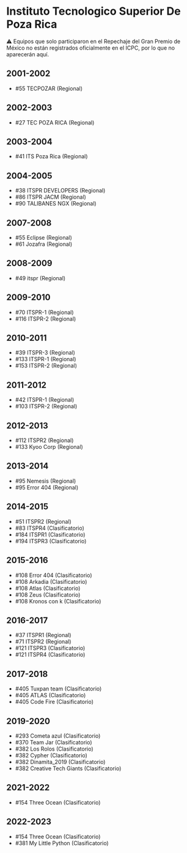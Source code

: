 # Instituto Tecnologico Superior De Poza Rica

:warning: Equipos que solo participaron en el Repechaje del Gran Premio de México no están registrados oficialmente en el ICPC, por lo que no aparecerán aquí.

## 2001-2002

- #55 TECPOZAR (Regional)

## 2002-2003

- #27 TEC POZA RICA (Regional)

## 2003-2004

- #41 ITS Poza Rica (Regional)

## 2004-2005

- #38 ITSPR DEVELOPERS (Regional)
- #86 ITSPR JACM (Regional)
- #90 TALIBANES NGX (Regional)

## 2007-2008

- #55 Eclipse (Regional)
- #61 Jozafra (Regional)

## 2008-2009

- #49 itspr (Regional)

## 2009-2010

- #70 ITSPR-1 (Regional)
- #116 ITSPR-2 (Regional)

## 2010-2011

- #39 ITSPR-3 (Regional)
- #133 ITSPR-1 (Regional)
- #153 ITSPR-2 (Regional)

## 2011-2012

- #42 ITSPR-1 (Regional)
- #103 ITSPR-2 (Regional)

## 2012-2013

- #112 ITSPR2 (Regional)
- #133 Kyoo Corp (Regional)

## 2013-2014

- #95 Nemesis (Regional)
- #95 Error 404 (Regional)

## 2014-2015

- #51 ITSPR2 (Regional)
- #83 ITSPR4 (Clasificatorio)
- #184 ITSPR1 (Clasificatorio)
- #194 ITSPR3 (Clasificatorio)

## 2015-2016

- #108 Error 404 (Clasificatorio)
- #108 Arkadia (Clasificatorio)
- #108 Atlas (Clasificatorio)
- #108 Zeus (Clasificatorio)
- #108 Kronos con k (Clasificatorio)

## 2016-2017

- #37 ITSPR1 (Regional)
- #71 ITSPR2 (Regional)
- #121 ITSPR3 (Clasificatorio)
- #121 ITSPR4 (Clasificatorio)

## 2017-2018

- #405 Tuxpan team (Clasificatorio)
- #405 ATLAS (Clasificatorio)
- #405 Code Fire (Clasificatorio)

## 2019-2020

- #293 Cometa azul (Clasificatorio)
- #370 Team Jar (Clasificatorio)
- #382 Los Rolos (Clasificatorio)
- #382 Cypher (Clasificatorio)
- #382 Dinamita_2019 (Clasificatorio)
- #382 Creative Tech Giants (Clasificatorio)

## 2021-2022

- #154 Three Ocean (Clasificatorio)

## 2022-2023

- #154 Three Ocean (Clasificatorio)
- #381 My Little Python (Clasificatorio)


